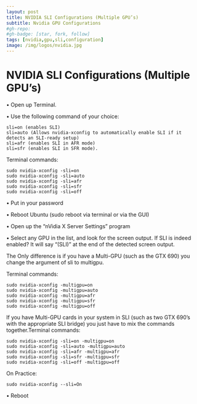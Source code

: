 ```yaml
---
layout: post
title: NVIDIA SLI Configurations (Multiple GPU’s)
subtitle: Nvidia GPU Configurations
#gh-repo:
#gh-badge: [star, fork, follow]
tags: [nvidia,gpu,sli,configuration]
image: /img/logos/nvidia.jpg
---
```


# NVIDIA SLI Configurations (Multiple GPU’s)


•	Open up Terminal.

•	Use the following command of your choice:

	sli=on (enables SLI)
	sli=auto (Allows nvidia-xconfig to automatically enable SLI if it detects an SLI-ready setup)
	sli=afr (enables SLI in AFR mode)
	sli=sfr (enables SLI in SFR mode).

Terminal commands:

    sudo nvidia-xconfig -sli=on
	sudo nvidia-xconfig -sli=auto
	sudo nvidia-xconfig -sli=afr
	sudo nvidia-xconfig -sli=sfr
	sudo nvidia-xconfig -sli=off

•	Put in your password

•	Reboot Ubuntu (sudo reboot via terminal or via the GUI)

•	Open up the “nVidia X Server Settings” program

•	Select any GPU in the list, and look for the screen output. If SLI is indeed enabled? It will say “(SLI)” at the end of the detected screen output.

The Only difference is if you have a Multi-GPU (such as the GTX 690) you change the argument of sli to multigpu.

Terminal commands:

	sudo nvidia-xconfig -multigpu=on
	sudo nvidia-xconfig -multigpu=auto
	sudo nvidia-xconfig -multigpu=afr
	sudo nvidia-xconfig -multigpu=sfr
	sudo nvidia-xconfig -multigpu=off

If you have Multi-GPU cards in your system in SLI (such as two GTX 690’s with the appropriate SLI bridge) you just have to mix the commands together.Terminal commands:

	sudo nvidia-xconfig -sli=on -multigpu=on
	sudo nvidia-xconfig -sli=auto -multigpu=auto
	sudo nvidia-xconfig -sli=afr -multigpu=afr
	sudo nvidia-xconfig -sli=sfr -multigpu=sfr
	sudo nvidia-xconfig -sli=off -multigpu=off

On Practice:

	sudo nvidia-xconfig --sli=On
•	Reboot
